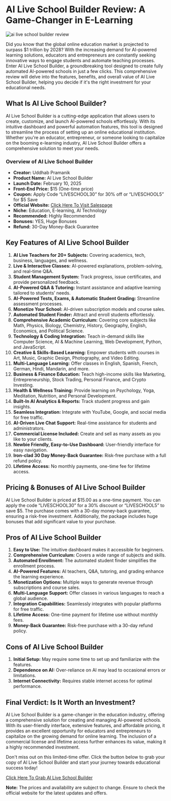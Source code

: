 # AI Live School Builder Review: A Game-Changer in E-Learning
![ai live school builder review](https://github.com/user-attachments/assets/5fdb819d-a95c-4af9-bd87-82f0d2f89c84)

Did you know that the global online education market is projected to surpass $1 trillion by 2028? With the increasing demand for AI-powered learning solutions, educators and entrepreneurs are constantly seeking innovative ways to engage students and automate teaching processes. Enter AI Live School Builder, a groundbreaking tool designed to create fully automated AI-powered schools in just a few clicks. This comprehensive review will delve into the features, benefits, and overall value of AI Live School Builder, helping you decide if it's the right investment for your educational needs.

## What Is AI Live School Builder?

AI Live School Builder is a cutting-edge application that allows users to create, customize, and launch AI-powered schools effortlessly. With its intuitive dashboard and powerful automation features, this tool is designed to streamline the process of setting up an online educational institution. Whether you're an educator, entrepreneur, or someone looking to capitalize on the booming e-learning industry, AI Live School Builder offers a comprehensive solution to meet your needs.

### Overview of AI Live School Builder

- **Creator:** Uddhab Pramanik
- **Product Name:** AI Live School Builder
- **Launch Date:** February 10, 2025
- **Front-End Price:** $15 (One-time price)
- **Coupon:** Apply Code “LIVESCHOOL30” for 30% off or “LIVESCHOOL5” for $5 Save
- **Official Website:** [Click Here To Visit Salespage](https://cutt.ly/qraibIkm)
- **Niche:** Education, E-learning, AI Technology
- **Recommended:** Highly Recommended
- **Bonuses:** YES, Huge Bonuses
- **Refund:** 30-Day Money-Back Guarantee

## Key Features of AI Live School Builder

1. **AI Live Teachers for 20+ Subjects:** Covering academics, tech, business, languages, and wellness.
2. **Live & Interactive Classes:** AI-powered explanations, problem-solving, and real-time Q&A.
3. **Student Management System:** Track progress, issue certificates, and provide personalized feedback.
4. **AI-Powered Q&A & Tutoring:** Instant assistance and adaptive learning tailored to students’ needs.
5. **AI-Powered Tests, Exams, & Automatic Student Grading:** Streamline assessment processes.
6. **Monetize Your School:** AI-driven subscription models and course sales.
7. **Automated Student Finder:** Attract and enroll students effortlessly.
8. **Comprehensive Academic Curriculum:** Covering core subjects like Math, Physics, Biology, Chemistry, History, Geography, English, Economics, and Political Science.
9. **Technology & Coding Integration:** Teach in-demand skills like Computer Science, AI & Machine Learning, Web Development, Python, and JavaScript.
10. **Creative & Skills-Based Learning:** Empower students with courses in Art, Music, Graphic Design, Photography, and Video Editing.
11. **Multi-Language Learning:** Offer classes in English, Spanish, French, German, Hindi, Mandarin, and more.
12. **Business & Finance Education:** Teach high-income skills like Marketing, Entrepreneurship, Stock Trading, Personal Finance, and Crypto Investing.
13. **Health & Wellness Training:** Provide learning on Psychology, Yoga, Meditation, Nutrition, and Personal Development.
14. **Built-In AI Analytics & Reports:** Track student progress and gain insights.
15. **Seamless Integration:** Integrate with YouTube, Google, and social media for free traffic.
16. **AI-Driven Live Chat Support:** Real-time assistance for students and administrators.
17. **Commercial License Included:** Create and sell as many assets as you like to your clients.
18. **Newbie Friendly, Easy-to-Use Dashboard:** User-friendly interface for easy navigation.
19. **Iron-clad 30 Day Money-Back Guarantee:** Risk-free purchase with a full refund policy.
20. **Lifetime Access:** No monthly payments, one-time fee for lifetime access.

## Pricing & Bonuses of AI Live School Builder

AI Live School Builder is priced at $15.00 as a one-time payment. You can apply the code “LIVESCHOOL30” for a 30% discount or “LIVESCHOOL5” to save $5. The purchase comes with a 30-day money-back guarantee, ensuring a risk-free investment. Additionally, the package includes huge bonuses that add significant value to your purchase.

## Pros of AI Live School Builder

1. **Easy to Use:** The intuitive dashboard makes it accessible for beginners.
2. **Comprehensive Curriculum:** Covers a wide range of subjects and skills.
3. **Automated Enrollment:** The automated student finder simplifies the enrollment process.
4. **AI-Powered Features:** AI teachers, Q&A, tutoring, and grading enhance the learning experience.
5. **Monetization Options:** Multiple ways to generate revenue through subscriptions and course sales.
6. **Multi-Language Support:** Offer classes in various languages to reach a global audience.
7. **Integration Capabilities:** Seamlessly integrates with popular platforms for free traffic.
8. **Lifetime Access:** One-time payment for lifetime use without monthly fees.
9. **Money-Back Guarantee:** Risk-free purchase with a 30-day refund policy.

## Cons of AI Live School Builder

1. **Initial Setup:** May require some time to set up and familiarize with the features.
2. **Dependence on AI:** Over-reliance on AI may lead to occasional errors or limitations.
3. **Internet Connectivity:** Requires stable internet access for optimal performance.

## Final Verdict: Is It Worth an Investment?

AI Live School Builder is a game-changer in the education industry, offering a comprehensive solution for creating and managing AI-powered schools. With its user-friendly interface, extensive features, and affordable pricing, it provides an excellent opportunity for educators and entrepreneurs to capitalize on the growing demand for online learning. The inclusion of a commercial license and lifetime access further enhances its value, making it a highly recommended investment.

Don't miss out on this limited-time offer. Click the button below to grab your copy of AI Live School Builder and start your journey towards educational success today!

[Click Here To Grab AI Live School Builder](https://cutt.ly/qraibIkm)

**Note:** The prices and availability are subject to change. Ensure to check the official website for the latest updates and offers.

